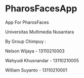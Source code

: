# PharosFacesApp
App For PharosFaces

Universitas Multimedia Nusantara

By Group Chimpuy :

Nelson Wijaya - 13110210003

Wahyudi Khusnandar - 13110210005

William Suyanto - 13110210001
